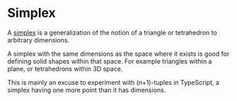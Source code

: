 # Simplex

A [simplex](https://en.wikipedia.org/wiki/Simplex) is a generalization of the notion of a triangle or tetrahedron to arbitrary dimensions.

A simplex with the same dimensions as the space where it exists is good for defining solid shapes within that space.  For example triangles within a plane, or tetrahedrons within 3D space.

This is mainly an excuse to experiment with (n+1)-tuples in TypeScript, a simplex having one more point than it has dimensions.

